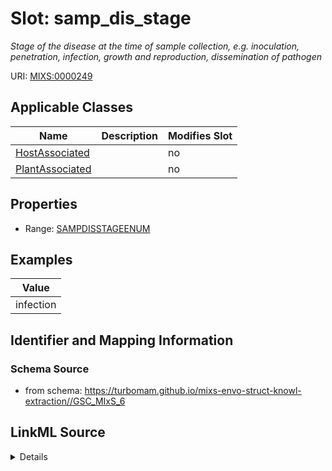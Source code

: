 # Slot: samp_dis_stage


_Stage of the disease at the time of sample collection, e.g. inoculation, penetration, infection, growth and reproduction, dissemination of pathogen_



URI: [MIXS:0000249](https://w3id.org/mixs/0000249)



<!-- no inheritance hierarchy -->




## Applicable Classes

| Name | Description | Modifies Slot |
| --- | --- | --- |
[HostAssociated](HostAssociated.md) |  |  no  |
[PlantAssociated](PlantAssociated.md) |  |  no  |







## Properties

* Range: [SAMPDISSTAGEENUM](SAMPDISSTAGEENUM.md)






## Examples

| Value |
| --- |
| infection |

## Identifier and Mapping Information







### Schema Source


* from schema: https://turbomam.github.io/mixs-envo-struct-knowl-extraction//GSC_MIxS_6




## LinkML Source

<details>
```yaml
name: samp_dis_stage
description: Stage of the disease at the time of sample collection, e.g. inoculation,
  penetration, infection, growth and reproduction, dissemination of pathogen
title: sample disease stage
notes:
- disease
- sample
examples:
- value: infection
from_schema: https://turbomam.github.io/mixs-envo-struct-knowl-extraction//GSC_MIxS_6
rank: 1000
slot_uri: MIXS:0000249
multivalued: false
alias: samp_dis_stage
domain_of:
- HostAssociated
- PlantAssociated
range: SAMP_DIS_STAGE_ENUM
required: false
recommended: false

```
</details>